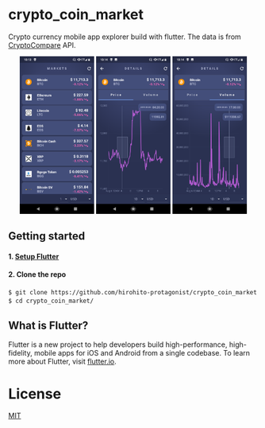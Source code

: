 # crypto_coin_market
Crypto currency mobile app explorer build with flutter.
The data is from [CryptoCompare](https://www.cryptocompare.com/) API.

<p align="center">
  <img src="./screenshots/coin_list.png" alt="Markets" width="150">
  <img src="./screenshots/coin_details.png" alt="Price details" width="150">
  <img src="./screenshots/coin_details2.png" alt="Volume details" width="150">
</p>

## Getting started

#### 1. [Setup Flutter](https://flutter.io/setup/)

#### 2. Clone the repo

```sh
$ git clone https://github.com/hirohito-protagonist/crypto_coin_market.git
$ cd crypto_coin_market/
```

## What is Flutter?

Flutter is a new project to help developers build high-performance,
high-fidelity, mobile apps for iOS and Android from a single codebase.
To learn more about Flutter, visit [flutter.io](https://flutter.io/).

# License
[MIT](/LICENSE)